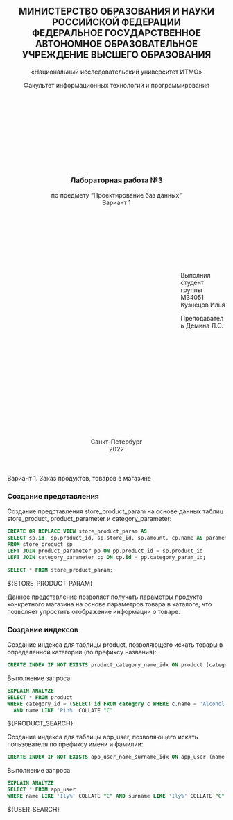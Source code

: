 <h2 style="text-align: center;">МИНИСТЕРСТВО ОБРАЗОВАНИЯ И НАУКИ<br/>РОССИЙСКОЙ ФЕДЕРАЦИИ<br/>
ФЕДЕРАЛЬНОЕ ГОСУДАРСТВЕННОЕ АВТОНОМНОЕ ОБРАЗОВАТЕЛЬНОЕ
УЧРЕЖДЕНИЕ ВЫСШЕГО ОБРАЗОВАНИЯ
</h2>

<p style="text-align: center;">«Национальный исследовательский университет ИТМО»</p>

<p style="text-align: center; margin-bottom: 200px">Факультет информационных технологий и программирования</p>

<h3 style="text-align: center;">Лабораторная работа №3</h3>

<p style="text-align: center; margin-bottom: 150px">по предмету “Проектирование баз данных”<br/>Вариант 1</p>

<p style="margin-left: 400px">Выполнил студент группы M34051<br/>
Кузнецов Илья</p>

<p style="margin-left: 400px; margin-bottom: 250px">Преподаватель Демина Л.С.</p>

<p style="text-align: center; margin-bottom: 50px">Санкт-Петербург<br/>2022</p>

Вариант 1. Заказ продуктов, товаров в магазине

### Создание представления

Создание представления store_product_param на основе данных таблиц store_product, product_parameter и category_parameter:

```sql
CREATE OR REPLACE VIEW store_product_param AS
SELECT sp.id, sp.product_id, sp.store_id, sp.amount, cp.name AS parameter_name, pp.value AS parameter_value
FROM store_product sp
LEFT JOIN product_parameter pp ON pp.product_id = sp.product_id
LEFT JOIN category_parameter cp ON cp.id = pp.category_param_id;
```

```sql
SELECT * FROM store_product_param;
```

${STORE_PRODUCT_PARAM}

Данное представление позволяет получать параметры продукта конкретного магазина на основе параметров товара в каталоге,
что позволяет упростить отображение информации о товаре.

### Создание индексов

Создание индекса для таблицы product, позволяющего искать товары в определенной категории (по префиксу названия):

```sql
CREATE INDEX IF NOT EXISTS product_category_name_idx ON product (category_id, name COLLATE "C");
```

Выполнение запроса:

```sql
EXPLAIN ANALYZE
SELECT * FROM product 
WHERE category_id = (SELECT id FROM category c WHERE c.name = 'Alcohol') 
  AND name LIKE 'Pin%' COLLATE "C"
```

${PRODUCT_SEARCH}

Создание индекса для таблицы app_user, позволяющего искать пользователя по префиксу имени и фамилии:

```sql
CREATE INDEX IF NOT EXISTS app_user_name_surname_idx ON app_user (name COLLATE "C", surname COLLATE "C");
```

Выполнение запроса:

```sql
EXPLAIN ANALYZE
SELECT * FROM app_user 
WHERE name LIKE 'Ily%' COLLATE "C" AND surname LIKE 'Ily%' COLLATE "C"
```

${USER_SEARCH}
